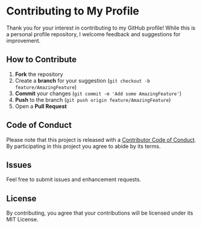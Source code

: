 # Contributing to My Profile

Thank you for your interest in contributing to my GitHub profile! While this is a personal profile repository, I welcome feedback and suggestions for improvement.

## How to Contribute

1. **Fork** the repository
2. Create a **branch** for your suggestion (`git checkout -b feature/AmazingFeature`)
3. **Commit** your changes (`git commit -m 'Add some AmazingFeature'`)
4. **Push** to the branch (`git push origin feature/AmazingFeature`)
5. Open a **Pull Request**

## Code of Conduct

Please note that this project is released with a [Contributor Code of Conduct](CODE_OF_CONDUCT.md). By participating in this project you agree to abide by its terms.

## Issues

Feel free to submit issues and enhancement requests.

## License

By contributing, you agree that your contributions will be licensed under its MIT License.
